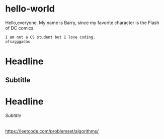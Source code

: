 # hello-world
Hello,everyone. My name is Barry, since my favorite character is the Flash of DC comics.<br>
    
    I am not a CS student but I love coding.
    afsagggadas
Headline
=======
Subtitle
--
# Headline
###### Subtitle <br>
https://leetcode.com/problemset/algorithms/
